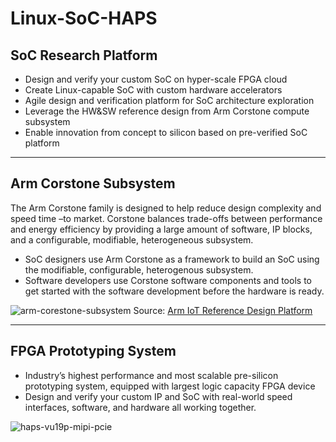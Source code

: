 # Linux-SoC-HAPS

## SoC Research Platform
* Design and verify your custom SoC on hyper-scale FPGA cloud
* Create Linux-capable SoC with custom hardware accelerators
* Agile design and verification platform for SoC architecture exploration
* Leverage the HW&SW reference design from Arm Corstone compute subsystem 
* Enable innovation from concept to silicon based on pre-verified SoC platform
---
## Arm Corstone Subsystem
The Arm Corstone family is designed to help reduce design complexity and speed time –to market. Corstone balances trade-offs between performance and energy efficiency by providing a large amount of software, IP blocks, and a configurable, modifiable, heterogeneous subsystem.

* SoC designers use Arm Corstone as a framework to build an SoC using the modifiable, configurable, heterogenous subsystem.
* Software developers use Corstone software components and tools to get started with the software development before the hardware is ready.

![arm-corestone-subsystem](https://github.com/user-attachments/assets/3659cf42-498b-4485-93ec-cce0dc48ddbc)
Source: [Arm IoT Reference Design Platform](https://https://www.arm.com/products/silicon-ip-subsystems)

---
## FPGA Prototyping System
* Industry’s highest performance and most scalable pre-silicon prototyping system,  equipped with largest logic capacity FPGA device 
* Design and verify your custom IP and SoC with real-world speed interfaces, software, and hardware all working together.
  
![haps-vu19p-mipi-pcie](https://github.com/user-attachments/assets/96a2e6f1-f2ff-4a13-9518-7c225cf07e22?raw=true "HAPS-SX =50%x")
